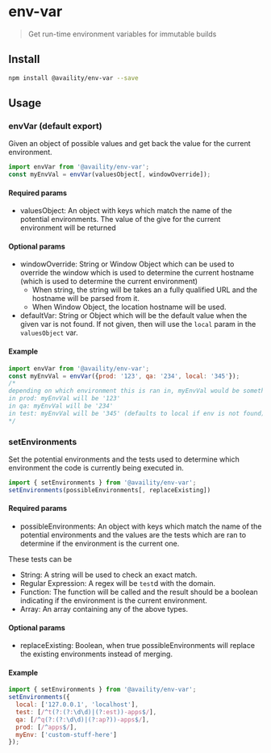 # env-var
> Get run-time environment variables for immutable builds

## Install

```bash
npm install @availity/env-var --save
```

## Usage

### envVar (default export)

Given an object of possible values and get back the value for the current environment.

```js
import envVar from '@availity/env-var';
const myEnvVal = envVar(valuesObject[, windowOverride]);
```

#### Required params

- valuesObject: An object with keys which match the name of the potential environments. The value of the give for the current environment will be returned

#### Optional params

- windowOverride: String or Window Object which can be used to override the window which is used to determine the current hostname (which is used to determine the current environment)
  - When string, the string will be takes an a fully qualified URL and the hostname will be parsed from it.
  - When Window Object, the location hostname will be used.
- defaultVar: String or Object which will be the default value when the given var is not found. If not given, then
will use the `local` param in the `valuesObject` var.

#### Example

```js
import envVar from '@availity/env-var';
const myEnvVal = envVar({prod: '123', qa: '234', local: '345'});
/*
depending on which environment this is ran in, myEnvVal would be something different
in prod: myEnvVal will be '123'
in qa: myEnvVal will be '234'
in test: myEnvVal will be '345' (defaults to local if env is not found)
*/
```

### setEnvironments

Set the potential environments and the tests used to determine which environment the code is currently being executed in.

```js
import { setEnvironments } from '@availity/env-var';
setEnvironments(possibleEnvironments[, replaceExisting])
```

#### Required params

- possibleEnvironments: An object with keys which match the name of the potential environments and the values are the tests which are ran to determine if the environment is the current one.

These tests can be

- String: A string will be used to check an exact match.
- Regular Expression: A regex will be `test`d with the domain.
- Function: The function will be called and the result should be a boolean indicating if the environment is the current environment.
- Array: An array containing any of the above types.

#### Optional params

- replaceExisting: Boolean, when true possibleEnvironments will replace the existing environments instead of merging.

#### Example
```js
import { setEnvironments } from '@availity/env-var';
setEnvironments({
  local: ['127.0.0.1', 'localhost'],
  test: [/^t(?:(?:\d\d)|(?:est))-apps$/],
  qa: [/^q(?:(?:\d\d)|(?:ap?))-apps$/],
  prod: [/^apps$/],
  myEnv: ['custom-stuff-here']
});
```
